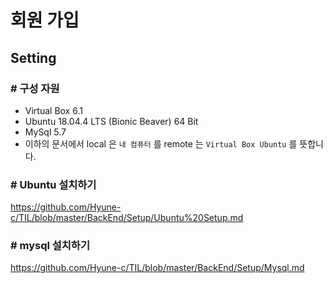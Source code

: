 # 회원 가입

## Setting

### # 구성 자원

- Virtual Box 6.1  
- Ubuntu 18.04.4 LTS (Bionic Beaver) 64 Bit
- MySql 5.7
- 이하의 문서에서 local 은 `내 컴퓨터` 를 remote 는 `Virtual Box Ubuntu` 를 뜻합니다.

### # Ubuntu 설치하기

<https://github.com/Hyune-c/TIL/blob/master/BackEnd/Setup/Ubuntu%20Setup.md>

### # mysql 설치하기

<https://github.com/Hyune-c/TIL/blob/master/BackEnd/Setup/Mysql.md>